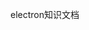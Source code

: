 <!--
 * @Author: duxinyues yongyuan253015@gmail.com
 * @Date: 2022-12-13 13:22:41
 * @LastEditors: duxinyues yongyuan253015@gmail.com
 * @LastEditTime: 2022-12-13 13:29:50
 * @FilePath: \my-website\docs\electron\electron.md
 * @Description: 
 * Copyright (c) 2022 by duxinyues email: yongyuan253015@gmail.com, All Rights Reserved.
-->
electron知识文档